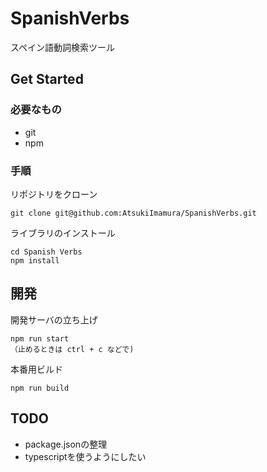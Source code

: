 # SpanishVerbs
スペイン語動詞検索ツール

## Get Started
### 必要なもの
 - git
 - npm

### 手順
リポジトリをクローン
```
git clone git@github.com:AtsukiImamura/SpanishVerbs.git
```

ライブラリのインストール
```
cd Spanish Verbs
npm install
```


## 開発
開発サーバの立ち上げ
```
npm run start
（止めるときは ctrl + c などで)
```

本番用ビルド
```
npm run build
```


## TODO
- package.jsonの整理
- typescriptを使うようにしたい

